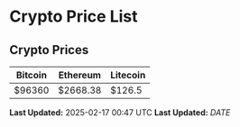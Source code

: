 # Crypto Price List

## Crypto Prices
| Bitcoin | Ethereum | Litecoin |
| ------- | -------- | -------- |
| $96360 | $2668.38 | $126.5 |
**Last Updated:** 2025-02-17 00:47 UTC
**Last Updated:** $DATE$

